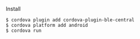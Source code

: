 
Install

    $ cordova plugin add cordova-plugin-ble-central
    $ cordova platform add android
    $ cordova run